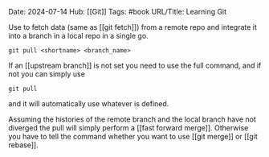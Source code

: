 Date: 2024-07-14
Hub: [[Git]]
Tags: #book
URL/Title: Learning Git 

Use to fetch data (same as [[git fetch]]) from a remote repo and integrate it into a branch in a local repo in a single go. 
```
git pull <shortname> <branch_name>
```
If an [[upstream branch]] is not set you need to use the full command, and if not you can simply use 
```
git pull
```
and it will automatically use whatever is defined.

Assuming the histories of the remote branch and the local branch have not diverged the pull will simply perform a [[fast forward merge]]. Otherwise you have to tell the command whether you want to use [[git merge]] or [[git rebase]]. 